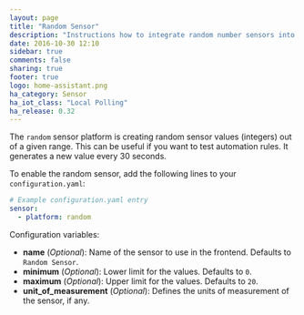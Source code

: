 ```yaml
---
layout: page
title: "Random Sensor"
description: "Instructions how to integrate random number sensors into Home Assistant."
date: 2016-10-30 12:10
sidebar: true
comments: false
sharing: true
footer: true
logo: home-assistant.png
ha_category: Sensor
ha_iot_class: "Local Polling"
ha_release: 0.32
---
```



The `random` sensor platform is creating random sensor values (integers) out of a given range. This can be useful if you want to test automation rules. It generates a new value every 30 seconds.

To enable the random sensor, add the following lines to your `configuration.yaml`:

```yaml
# Example configuration.yaml entry
sensor:
  - platform: random
```

Configuration variables:

- **name** (*Optional*): Name of the sensor to use in the frontend. Defaults to `Random Sensor`.
- **minimum** (*Optional*): Lower limit for the values. Defaults to `0`.
- **maximum** (*Optional*): Upper limit for the values. Defaults to `20`.
- **unit_of_measurement** (*Optional*): Defines the units of measurement of the sensor, if any.


